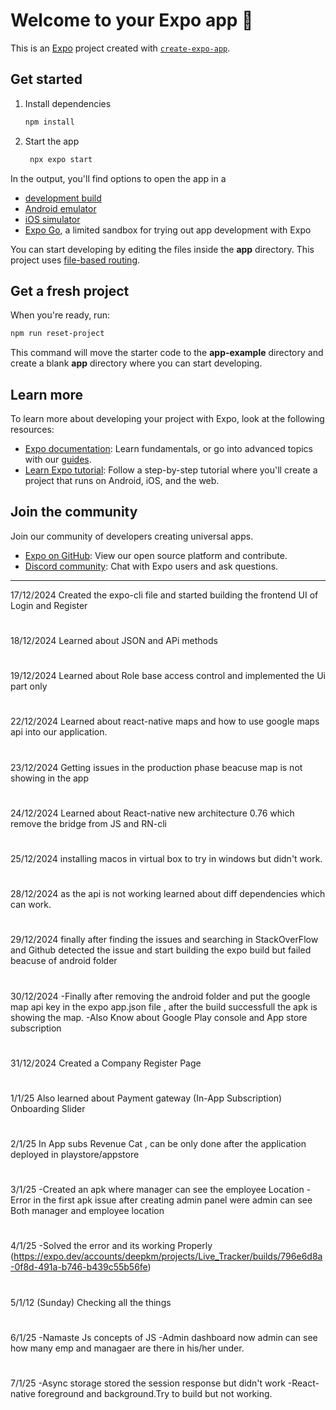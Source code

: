 # Welcome to your Expo app 👋

This is an [Expo](https://expo.dev) project created with [`create-expo-app`](https://www.npmjs.com/package/create-expo-app).

## Get started

1. Install dependencies

   ```bash
   npm install
   ```

2. Start the app

   ```bash
    npx expo start
   ```

In the output, you'll find options to open the app in a

- [development build](https://docs.expo.dev/develop/development-builds/introduction/)
- [Android emulator](https://docs.expo.dev/workflow/android-studio-emulator/)
- [iOS simulator](https://docs.expo.dev/workflow/ios-simulator/)
- [Expo Go](https://expo.dev/go), a limited sandbox for trying out app development with Expo

You can start developing by editing the files inside the **app** directory. This project uses [file-based routing](https://docs.expo.dev/router/introduction).

## Get a fresh project

When you're ready, run:

```bash
npm run reset-project
```

This command will move the starter code to the **app-example** directory and create a blank **app** directory where you can start developing.

## Learn more

To learn more about developing your project with Expo, look at the following resources:

- [Expo documentation](https://docs.expo.dev/): Learn fundamentals, or go into advanced topics with our [guides](https://docs.expo.dev/guides).
- [Learn Expo tutorial](https://docs.expo.dev/tutorial/introduction/): Follow a step-by-step tutorial where you'll create a project that runs on Android, iOS, and the web.

## Join the community

Join our community of developers creating universal apps.

- [Expo on GitHub](https://github.com/expo/expo): View our open source platform and contribute.
- [Discord community](https://chat.expo.dev): Chat with Expo users and ask questions.

---------------------------------------------------------------------------------------------------------------------------------------------------------------------------------------------------------------------
17/12/2024 Created the expo-cli file and started building the frontend UI of Login and Register
#
18/12/2024 Learned about JSON and APi methods
#
19/12/2024 Learned about Role base access control and implemented the Ui part only
#
22/12/2024 Learned about react-native maps and how to use google maps api into our application.
#
23/12/2024 Getting issues in the production phase beacuse map is not showing in the app
#
24/12/2024 Learned about React-native new architecture 0.76 which remove the bridge from JS and RN-cli
#
25/12/2024
installing macos in virtual box to try in windows but didn't work.
#
28/12/2024
as the api is not working learned about diff dependencies which can work.
#
29/12/2024
finally after finding the issues and searching in StackOverFlow and Github detected the issue and start building the expo build but failed beacuse of android folder
#
30/12/2024
-Finally after removing the android folder and put the google map api key in the expo app.json file , after the build successfull the apk is showing the map. 
-Also Know about Google Play console and App store subscription

#
31/12/2024
Created a Company Register Page


#
1/1/25
Also learned about Payment gateway (In-App Subscription) 
Onboarding Slider

#
2/1/25
In App subs Revenue Cat , can be only done after the application deployed in playstore/appstore

#
3/1/25
-Created an apk where manager can see the employee Location 
-Error in the first apk issue after creating admin panel were admin can see Both manager and employee location

#
4/1/25
-Solved the error and its working Properly (https://expo.dev/accounts/deepkm/projects/Live_Tracker/builds/796e6d8a-0f8d-491a-b746-b439c55b56fe)
#
5/1/12 (Sunday)
Checking all the things
#
6/1/25
-Namaste Js concepts of JS
-Admin dashboard now admin can see how many emp and managaer are there in his/her under.
#
7/1/25
-Async storage stored the session response but didn't work
-React-native foreground and background.Try to build but not working.
